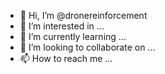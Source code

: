 - 👋 Hi, I’m @dronereinforcement
- 👀 I’m interested in ...
- 🌱 I’m currently learning ...
- 💞️ I’m looking to collaborate on ...
- 📫 How to reach me ...

<!---
dronereinforcement/dronereinforcement is a ✨ special ✨ repository because its `README.md` (this file) appears on your GitHub profile.
You can click the Preview link to take a look at your changes.
--->
